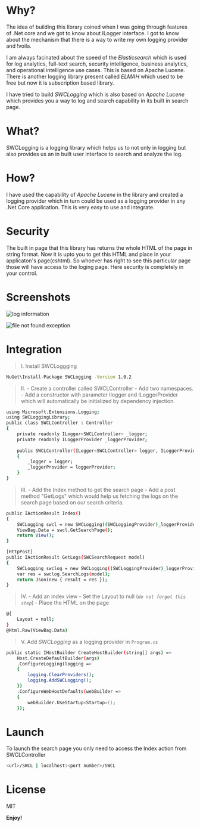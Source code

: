 # Why?
The idea of building this library coined when I was going through features of .Net core and we got to know about ILogger interface. I got to know about the mechanism that there is a way to write my own logging provider and !voila.

I am always facinated about the speed of the _Elasticsearch_ which is used for log analytics, full-text search, security intelligence, business analytics, and operational intelligence use cases. This is based on Apache Lucene.
There is another logging library present called _ELMAH_ which used to be free but now it is subscription based library.

I have tried to build _SWCLogging_ which is also based on _Apache Lucene_ which provides you a way to log and search capability in its built in search page.
# What?
SWCLogging is a logging library which helps us to not only in logging but also provides us an in built user interface to search and analyze the log.

# How?
I have used the capability of _Apache Lucene_ in the library and created a logging provider which in turn could be used as a logging provider in any .Net Core application. This is very easy to use and integrate.

# Security
The built in page that this library has returns the whole HTML of the page in string format. Now it is upto you to get this HTML and place in your applicaton's page(cshtml). So whoever has right to see this particular page those will have access to the loging page. Here security is completely in your control.

# Screenshots

![log information](https://user-images.githubusercontent.com/73790753/211767436-7db231f6-22c3-48b4-adf3-f234886d3f4d.JPG)

![file not found exception](https://user-images.githubusercontent.com/73790753/211767453-264da7f7-0a42-41ba-b2fe-0c38ddcdaf13.JPG)

# Integration

> I. Install SWCLoggging
```sh
NuGet\Install-Package SWCLogging -Version 1.0.2
```
> II. - Create a controller called SWCLController
      - Add two namespaces.
      - Add a constructor with parameter Ilogger and ILoggerProvider which will automatically be initialized by dependency injection.
```sh
using Microsoft.Extensions.Logging;
using SWCLoggingLibrary;
public class SWCLController : Controller
{
    private readonly ILogger<SWCLController> _logger;
    private readonly ILoggerProvider _loggerProvider;
        
    public SWCLController(ILogger<SWCLController> logger, ILoggerProvider loggerProvider)
    {
        _logger = logger;
        _loggerProvider = loggerProvider;
    }
}
```
> III. - Add the Index method to get the search page
       - Add a post method "GetLogs" which would help us fetching the logs on the search page based on our search criteria.
```sh
public IActionResult Index()
{
    SWCLogging swcl = new SWCLogging((SWCLoggingProvider)_loggerProvider);
    ViewBag.Data = swcl.GetSearchPage();
    return View();
}

[HttpPost]
public IActionResult GetLogs(SWCSearchRequest model)
{
    SWCLogging swclog = new SWCLogging((SWCLoggingProvider)_loggerProvider);
    var res = swclog.SearchLogs(model);
    return Json(new { result = res });
}
```
> IV. - Add an index view
      - Set the Layout to null (_`do not forget this step`_)
      - Place the HTML on the page
```sh
@{
    Layout = null;
}
@Html.Raw(ViewBag.Data)
```
> V. Add _SWCLogging_ as a logging provider in `Program.cs`
```sh
public static IHostBuilder CreateHostBuilder(string[] args) =>
    Host.CreateDefaultBuilder(args)
    .ConfigureLogging(logging =>
    {
        logging.ClearProviders();
        logging.AddSWCLogging();
    })
    .ConfigureWebHostDefaults(webBuilder =>
    {
        webBuilder.UseStartup<Startup>();
    });
```
# Launch
To launch the search page you only need to access the Index action from SWCLController
```sh
<url>/SWCL | localhost:<port number>/SWCL
```

# License

MIT

**Enjoy!**
